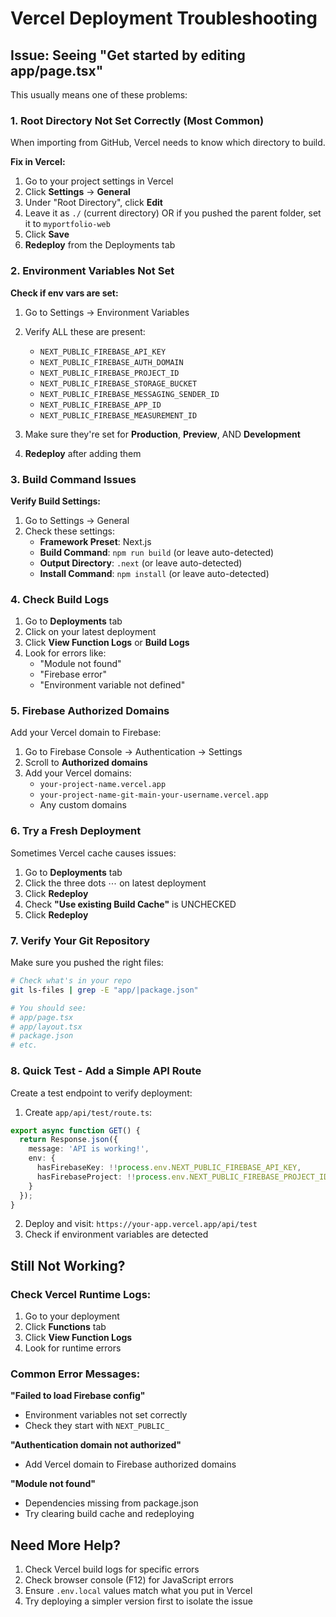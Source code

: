 # Vercel Deployment Troubleshooting

## Issue: Seeing "Get started by editing app/page.tsx"

This usually means one of these problems:

### 1. **Root Directory Not Set Correctly** (Most Common)

When importing from GitHub, Vercel needs to know which directory to build.

**Fix in Vercel:**
1. Go to your project settings in Vercel
2. Click **Settings** → **General**
3. Under "Root Directory", click **Edit**
4. Leave it as `./` (current directory) OR if you pushed the parent folder, set it to `myportfolio-web`
5. Click **Save**
6. **Redeploy** from the Deployments tab

### 2. **Environment Variables Not Set**

**Check if env vars are set:**
1. Go to Settings → Environment Variables
2. Verify ALL these are present:
   - `NEXT_PUBLIC_FIREBASE_API_KEY`
   - `NEXT_PUBLIC_FIREBASE_AUTH_DOMAIN`
   - `NEXT_PUBLIC_FIREBASE_PROJECT_ID`
   - `NEXT_PUBLIC_FIREBASE_STORAGE_BUCKET`
   - `NEXT_PUBLIC_FIREBASE_MESSAGING_SENDER_ID`
   - `NEXT_PUBLIC_FIREBASE_APP_ID`
   - `NEXT_PUBLIC_FIREBASE_MEASUREMENT_ID`

3. Make sure they're set for **Production**, **Preview**, AND **Development**
4. **Redeploy** after adding them

### 3. **Build Command Issues**

**Verify Build Settings:**
1. Go to Settings → General
2. Check these settings:
   - **Framework Preset**: Next.js
   - **Build Command**: `npm run build` (or leave auto-detected)
   - **Output Directory**: `.next` (or leave auto-detected)
   - **Install Command**: `npm install` (or leave auto-detected)

### 4. **Check Build Logs**

1. Go to **Deployments** tab
2. Click on your latest deployment
3. Click **View Function Logs** or **Build Logs**
4. Look for errors like:
   - "Module not found"
   - "Firebase error"
   - "Environment variable not defined"

### 5. **Firebase Authorized Domains**

Add your Vercel domain to Firebase:

1. Go to Firebase Console → Authentication → Settings
2. Scroll to **Authorized domains**
3. Add your Vercel domains:
   - `your-project-name.vercel.app`
   - `your-project-name-git-main-your-username.vercel.app`
   - Any custom domains

### 6. **Try a Fresh Deployment**

Sometimes Vercel cache causes issues:

1. Go to **Deployments** tab
2. Click the three dots ⋯ on latest deployment
3. Click **Redeploy**
4. Check **"Use existing Build Cache"** is UNCHECKED
5. Click **Redeploy**

### 7. **Verify Your Git Repository**

Make sure you pushed the right files:

```bash
# Check what's in your repo
git ls-files | grep -E "app/|package.json"

# You should see:
# app/page.tsx
# app/layout.tsx
# package.json
# etc.
```

### 8. **Quick Test - Add a Simple API Route**

Create a test endpoint to verify deployment:

1. Create `app/api/test/route.ts`:
```typescript
export async function GET() {
  return Response.json({
    message: 'API is working!',
    env: {
      hasFirebaseKey: !!process.env.NEXT_PUBLIC_FIREBASE_API_KEY,
      hasFirebaseProject: !!process.env.NEXT_PUBLIC_FIREBASE_PROJECT_ID
    }
  });
}
```

2. Deploy and visit: `https://your-app.vercel.app/api/test`
3. Check if environment variables are detected

## Still Not Working?

### Check Vercel Runtime Logs:

1. Go to your deployment
2. Click **Functions** tab
3. Click **View Function Logs**
4. Look for runtime errors

### Common Error Messages:

**"Failed to load Firebase config"**
- Environment variables not set correctly
- Check they start with `NEXT_PUBLIC_`

**"Authentication domain not authorized"**
- Add Vercel domain to Firebase authorized domains

**"Module not found"**
- Dependencies missing from package.json
- Try clearing build cache and redeploying

## Need More Help?

1. Check Vercel build logs for specific errors
2. Check browser console (F12) for JavaScript errors
3. Ensure `.env.local` values match what you put in Vercel
4. Try deploying a simpler version first to isolate the issue
